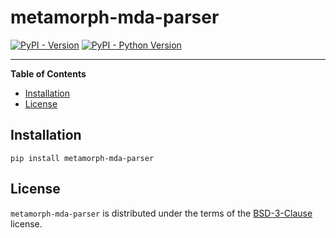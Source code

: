 # metamorph-mda-parser

[![PyPI - Version](https://img.shields.io/pypi/v/metamorph-mda-parser.svg)](https://pypi.org/project/metamorph-mda-parser)
[![PyPI - Python Version](https://img.shields.io/pypi/pyversions/metamorph-mda-parser.svg)](https://pypi.org/project/metamorph-mda-parser)

-----

**Table of Contents**

- [Installation](#installation)
- [License](#license)

## Installation

```console
pip install metamorph-mda-parser
```

## License

`metamorph-mda-parser` is distributed under the terms of the [BSD-3-Clause](https://spdx.org/licenses/BSD-3-Clause.html) license.
